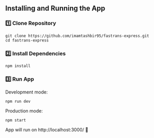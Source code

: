 ## Installing and Running the App
### 1️⃣ Clone Repository
```
git clone https://github.com/imamtashbir95/fastrans-express.git
cd fastrans-express
```

### 2️⃣ Install Dependencies
```
npm install
```

### 3️⃣ Run App
Development mode:
```
npm run dev
```
Production mode:
```
npm start
````
App will run on http://localhost:3000/ 🚀